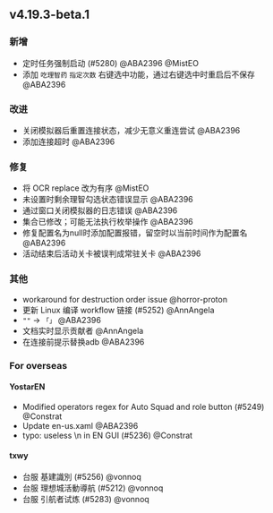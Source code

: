 ## v4.19.3-beta.1

### 新增

- 定时任务强制启动 (#5280) @ABA2396 @MistEO
- 添加 `吃理智药` `指定次数` 右键选中功能，通过右键选中时重启后不保存 @ABA2396

### 改进

- 关闭模拟器后重置连接状态，减少无意义重连尝试 @ABA2396
- 添加连接超时 @ABA2396

### 修复

- 将 OCR replace 改为有序 @MistEO
- 未设置时剩余理智勾选状态错误显示 @ABA2396
- 通过窗口关闭模拟器的日志错误 @ABA2396
- 集合已修改；可能无法执行枚举操作 @ABA2396
- 修复配置名为null时添加配置报错，留空时以当前时间作为配置名 @ABA2396
- 活动结束后活动关卡被误判成常驻关卡 @ABA2396

### 其他

- workaround for destruction order issue @horror-proton
- 更新 Linux 编译 workflow 链接 (#5252) @AnnAngela
- `""` -> `「」` @ABA2396
- 文档实时显示贡献者 @AnnAngela
- 在连接前提示替换adb @ABA2396


### For overseas

#### YostarEN

- Modified operators regex for Auto Squad and role button (#5249) @Constrat
- Update en-us.xaml @ABA2396
- typo: useless \n in EN GUI (#5236) @Constrat

#### txwy

- 台服 基建識別 (#5256) @vonnoq
- 台服 理想城活動導航 (#5212) @vonnoq
- 台服 引航者试炼 (#5283) @vonnoq

